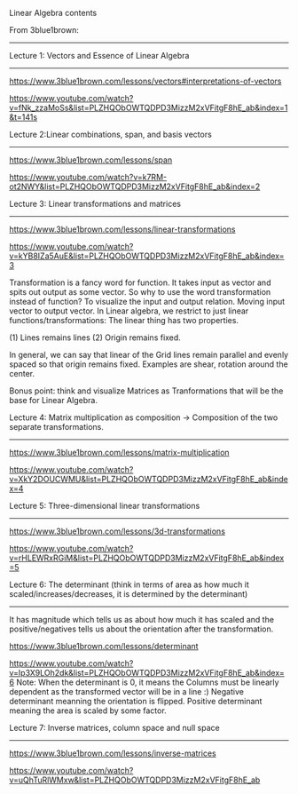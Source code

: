 Linear Algebra contents

From 3blue1brown:
*****************
Lecture 1: Vectors and Essence of Linear Algebra
*************************************************
https://www.3blue1brown.com/lessons/vectors#interpretations-of-vectors

https://www.youtube.com/watch?v=fNk_zzaMoSs&list=PLZHQObOWTQDPD3MizzM2xVFitgF8hE_ab&index=1&t=141s

Lecture 2:Linear combinations, span, and basis vectors
*************************************************
https://www.3blue1brown.com/lessons/span

https://www.youtube.com/watch?v=k7RM-ot2NWY&list=PLZHQObOWTQDPD3MizzM2xVFitgF8hE_ab&index=2
 
 
Lecture 3: Linear transformations and matrices
*************************************************
https://www.3blue1brown.com/lessons/linear-transformations

https://www.youtube.com/watch?v=kYB8IZa5AuE&list=PLZHQObOWTQDPD3MizzM2xVFitgF8hE_ab&index=3
 
Transformation is a fancy word for function. It takes input as vector and spits out output as some vector. 
So why to use the word transformation instead of function? 
To visualize the input and output relation. Moving input vector to output vector.
In Linear algebra, we restrict to just linear functions/transformations: The linear thing has two properties. 

(1) Lines remains lines 
(2) Origin remains fixed. 

In general, we can say that linear of the Grid lines remain parallel and evenly spaced so that origin remains fixed. 
Examples are shear, rotation around the center. 

Bonus point: think and visualize Matrices as Tranformations that will be the base for Linear Algebra.
 
Lecture 4: Matrix multiplication as composition -> Composition of the two separate transformations. 
*************************************************
https://www.3blue1brown.com/lessons/matrix-multiplication

https://www.youtube.com/watch?v=XkY2DOUCWMU&list=PLZHQObOWTQDPD3MizzM2xVFitgF8hE_ab&index=4
 
Lecture 5: Three-dimensional linear transformations
*************************************************
https://www.3blue1brown.com/lessons/3d-transformations

https://www.youtube.com/watch?v=rHLEWRxRGiM&list=PLZHQObOWTQDPD3MizzM2xVFitgF8hE_ab&index=5
 
Lecture 6: The determinant (think in terms of area as how much it scaled/increases/decreases, it is determined by the determinant)
*************************************************
It has magnitude which tells us as about how much it has scaled and the positive/negatives tells us about the orientation after the transformation. 

https://www.3blue1brown.com/lessons/determinant

https://www.youtube.com/watch?v=Ip3X9LOh2dk&list=PLZHQObOWTQDPD3MizzM2xVFitgF8hE_ab&index=6
Note: When the determinant is 0, it means the Columns must be linearly dependent as the transformed vector will be in a line :)
      Negative determinant meanning the orientation is flipped. 
      Positive determinant meaning the area is scaled by some factor.
 
Lecture 7: Inverse matrices, column space and null space
*************************************************
https://www.3blue1brown.com/lessons/inverse-matrices

https://www.youtube.com/watch?v=uQhTuRlWMxw&list=PLZHQObOWTQDPD3MizzM2xVFitgF8hE_ab



